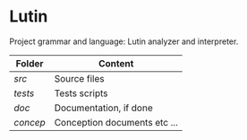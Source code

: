 # Lutin
Project grammar and language: Lutin analyzer and interpreter.

Folder  | Content
------------- | -------------
*src* | Source files
*tests* | Tests scripts
*doc* | Documentation, if done
*concep* | Conception documents etc ...
